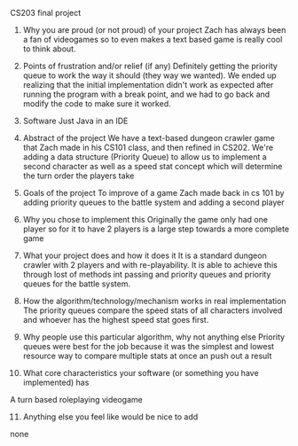 CS203 final project

1. Why you are proud (or not proud) of your project
Zach has always been a fan of videogames so to even makes a text based game is really cool to think about.

2. Points of frustration and/or relief (if any) 
Definitely getting the priority queue to work the way it should (they way we wanted). We ended up realizing that the initial implementation didn't
work as expected after running the program with a break point, and we had to go back and modify the code to make sure it worked.

3. Software 
Just Java in an IDE

4. Abstract of the project
We have a text-based dungeon crawler game that Zach made in his CS101 class, and then refined in CS202. We're adding a data structure (Priority Queue)
to allow us to implement a second character as well as a speed stat concept which will determine the turn order the players take

5. Goals of the project 
To improve of a game Zach made back in cs 101 by adding priority queues to the battle system and adding a second player

6. Why you chose to implement this 
Originally the game only had one player so for it to have 2 players is a large step towards a more complete game

7. What your project does and how it does it 
It is a standard dungeon crawler with 2 players and with re-playability. It is able to achieve this through lost of methods int passing and priority
queues and priority queues for the battle system.

8. How the algorithm/technology/mechanism works in real implementation
The priority queues compare the speed stats of all characters involved and whoever has the highest speed stat goes first.

9. Why people use this particular algorithm, why not anything else 
Priority queues were best for the job because it was the simplest and lowest resource way to compare multiple stats at once an push out a result 

10. What core characteristics your software (or something you have implemented) has

A turn based roleplaying videogame 

11. Anything else you feel like would be nice to add

none
